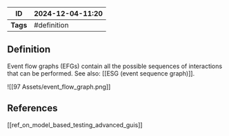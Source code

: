 | ID       | 2024-12-04-11:20 |
| -------- | ---------------- |
| **Tags** | #definition      |
## Definition

Event flow graphs (EFGs) contain all the possible sequences of interactions that can be performed.
See also: [[ESG (event sequence graph)]].

![[97 Assets/event_flow_graph.png]]
## References
[[ref_on_model_based_testing_advanced_guis]]